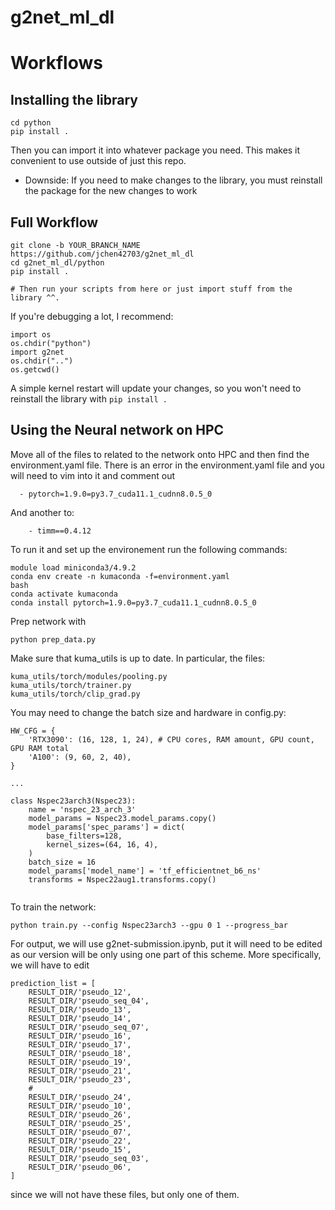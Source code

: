 # g2net_ml_dl

# Workflows

## Installing the library

```
cd python
pip install .
```

Then you can import it into whatever package you need. This makes it convenient to use outside of just this repo.

- Downside: If you need to make changes to the library, you must reinstall the package for the new changes to work

## Full Workflow

```
git clone -b YOUR_BRANCH_NAME https://github.com/jchen42703/g2net_ml_dl
cd g2net_ml_dl/python
pip install .

# Then run your scripts from here or just import stuff from the library ^^.
```

If you're debugging a lot, I recommend:

```
import os
os.chdir("python")
import g2net
os.chdir("..")
os.getcwd()
```

A simple kernel restart will update your changes, so you won't need to reinstall the library with `pip install .`



## Using the Neural network on HPC

Move all of the files to related to the network onto HPC and then find the environment.yaml file.
There is an error in the environment.yaml file and you will need to vim into it and comment out
```
  - pytorch=1.9.0=py3.7_cuda11.1_cudnn8.0.5_0

```
And another to:
```
    - timm==0.4.12
```
To run it and set up the environement run the following commands:
```
module load miniconda3/4.9.2
conda env create -n kumaconda -f=environment.yaml
bash
conda activate kumaconda
conda install pytorch=1.9.0=py3.7_cuda11.1_cudnn8.0.5_0
```

Prep network with
```
python prep_data.py
```

Make sure that kuma_utils is up to date. In particular, the files:
```
kuma_utils/torch/modules/pooling.py
kuma_utils/torch/trainer.py
kuma_utils/torch/clip_grad.py
```
You may need to change the batch size and hardware in config.py:
```
HW_CFG = {
    'RTX3090': (16, 128, 1, 24), # CPU cores, RAM amount, GPU count, GPU RAM total
    'A100': (9, 60, 2, 40),
}

...

class Nspec23arch3(Nspec23):
    name = 'nspec_23_arch_3'
    model_params = Nspec23.model_params.copy()
    model_params['spec_params'] = dict(
        base_filters=128,
        kernel_sizes=(64, 16, 4),
    )
    batch_size = 16
    model_params['model_name'] = 'tf_efficientnet_b6_ns'
    transforms = Nspec22aug1.transforms.copy()


```

To train the network: 

```
python train.py --config Nspec23arch3 --gpu 0 1 --progress_bar

```

For output, we will use g2net-submission.ipynb, put it will need to be edited as our version will
be only using one part of this scheme. More specifically, we will have to edit 
```
prediction_list = [
    RESULT_DIR/'pseudo_12',
    RESULT_DIR/'pseudo_seq_04',
    RESULT_DIR/'pseudo_13',
    RESULT_DIR/'pseudo_14',
    RESULT_DIR/'pseudo_seq_07',
    RESULT_DIR/'pseudo_16',
    RESULT_DIR/'pseudo_17',
    RESULT_DIR/'pseudo_18',
    RESULT_DIR/'pseudo_19',
    RESULT_DIR/'pseudo_21',
    RESULT_DIR/'pseudo_23',
    # 
    RESULT_DIR/'pseudo_24',
    RESULT_DIR/'pseudo_10',
    RESULT_DIR/'pseudo_26',
    RESULT_DIR/'pseudo_25',
    RESULT_DIR/'pseudo_07',
    RESULT_DIR/'pseudo_22',
    RESULT_DIR/'pseudo_15',
    RESULT_DIR/'pseudo_seq_03',
    RESULT_DIR/'pseudo_06',
]
```
since we will not have these files, but only one of them.
